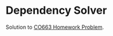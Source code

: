 # Dependency Solver
Solution to [CO663 Homework Problem](https://rgrig.github.io/plad/homework.html).
